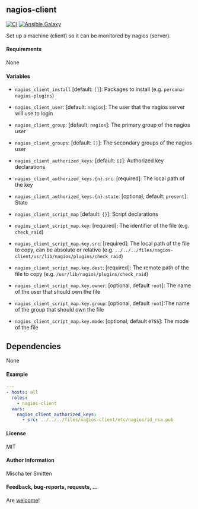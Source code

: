 ## nagios-client

[![CI](https://github.com/Oefenweb/ansible-nagios-client/workflows/CI/badge.svg)](https://github.com/Oefenweb/ansible-nagios-client/actions?query=workflow%3ACI)
[![Ansible Galaxy](http://img.shields.io/badge/ansible--galaxy-nagios--client-blue.svg)](https://galaxy.ansible.com/Oefenweb/nagios_client)

Set up a machine (client) so it can be monitored by nagios (server).

#### Requirements

None

#### Variables

* `nagios_client_install`  [default: `[]`]: Packages to install (e.g. `percona-nagios-plugins`)
* `nagios_client_user`: [default: `nagios`]: The user that the nagios server will use to login
* `nagios_client_group`: [default: `nagios`]: The primary group of the nagios user
* `nagios_client_groups`: [default: `[]`]: The secondary groups of the nagios user

* `nagios_client_authorized_keys`: [default: `[]`]: Authorized key declarations
* `nagios_client_authorized_keys.{n}.src`: [required]: The local path of the key
* `nagios_client_authorized_keys.{n}.state`: [optional, default: `present`]: State

* `nagios_client_script_map` [default: `{}`]: Script declarations
* `nagios_client_script_map.key`: [required]: The identifier of the file (e.g. `check_raid`)
* `nagios_client_script_map.key.src`: [required]: The local path of the file to copy, can be absolute or relative (e.g. `../../../files/nagios-client/usr/lib/nagios/plugins/check_raid`)
* `nagios_client_script_map.key.dest`: [required]: The remote path of the file to copy (e.g. `/usr/lib/nagios/plugins/check_raid`)
* `nagios_client_script_map.key.owner`: [optional, default `root`]: The name of the user that should own the file
* `nagios_client_script_map.key.group`: [optional, default `root`]:The name of the group that should own the file
* `nagios_client_script_map.key.mode`: [optional, default `0755`]: The mode of the file

## Dependencies

None

#### Example

```yaml
---
- hosts: all
  roles:
    - nagios-client
  vars:
    nagios_client_authorized_keys:
      - src: ../../../files/nagios-client/etc/nagios/id_rsa.pub
```

#### License

MIT

#### Author Information

Mischa ter Smitten

#### Feedback, bug-reports, requests, ...

Are [welcome](https://github.com/Oefenweb/ansible-nagios-client/issues)!
